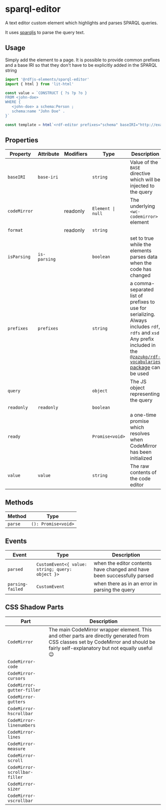 # sparql-editor

A text editor custom element which highlights and parses SPARQL queries.

It uses [sparqljs](https://npm.im/sparqljs) to parse the query text.

## Usage

Simply add the element to a page. It is possible to provide common prefixes and a base IRI
so that they don't have to be explicitly added in the SPARQL string

```js
import '@rdfjs-elements/sparql-editor'
import { html } from 'lit-html'

const value = `CONSTRUCT { ?s ?p ?o }
FROM <john-doe>
WHERE {
   <john-doe> a schema:Person ;
   schema:name "John Doe" .
}`

const template = html`<rdf-editor prefixes="schema" baseIRI="http://example.com/" .value="${value}"></rdf-editor>`
```

## Properties

| Property     | Attribute    | Modifiers | Type              | Description                                      |
|--------------|--------------|-----------|-------------------|--------------------------------------------------|
| `baseIRI`    | `base-iri`   |           | `string`          | Value of the `BASE` directive which will be injected to the query |
| `codeMirror` |              | readonly  | `Element \| null` | The underlying `<wc-codemirror>` element         |
| `format`     |              | readonly  | `string`          |                                                  |
| `isParsing`  | `is-parsing` |           | `boolean`         | set to true while the elements parses data when the code has changed |
| `prefixes`   | `prefixes`   |           | `string`          | a comma-separated list of prefixes to use for serializing. Always includes `rdf`, `rdfs` and `xsd` Any prefix included in the [`@zazuko/rdf-vocabularies` package](https://github.com/zazuko/rdf-vocabularies/tree/master/ontologies) can be used |
| `query`      |              |           | `object`          | The JS object representing the query             |
| `readonly`   | `readonly`   |           | `boolean`         |                                                  |
| `ready`      |              |           | `Promise<void>`   | a one-time promise which resolves when CodeMirror has been initialized |
| `value`      | `value`      |           | `string`          | The raw contents of the code editor              |

## Methods

| Method  | Type                |
|---------|---------------------|
| `parse` | `(): Promise<void>` |

## Events

| Event            | Type                                            | Description                                      |
|------------------|-------------------------------------------------|--------------------------------------------------|
| `parsed`         | `CustomEvent<{ value: string; query: object }>` | when the editor contents have changed and have been successfully parsed |
| `parsing-failed` | `CustomEvent`                                   | when there as in an error in parsing the query   |

## CSS Shadow Parts

| Part                          | Description                                      |
|-------------------------------|--------------------------------------------------|
| `CodeMirror`                  | The main CodeMirror wrapper element. This and other parts are directly generated from CSS classes set by CodeMirror and should be fairly self-explanatory but not equally useful 😉 |
| `CodeMirror-code`             |                                                  |
| `CodeMirror-cursors`          |                                                  |
| `CodeMirror-gutter-filler`    |                                                  |
| `CodeMirror-gutters`          |                                                  |
| `CodeMirror-hscrollbar`       |                                                  |
| `CodeMirror-linenumbers`      |                                                  |
| `CodeMirror-lines`            |                                                  |
| `CodeMirror-measure`          |                                                  |
| `CodeMirror-scroll`           |                                                  |
| `CodeMirror-scrollbar-filler` |                                                  |
| `CodeMirror-sizer`            |                                                  |
| `CodeMirror-vscrollbar`       |                                                  |
